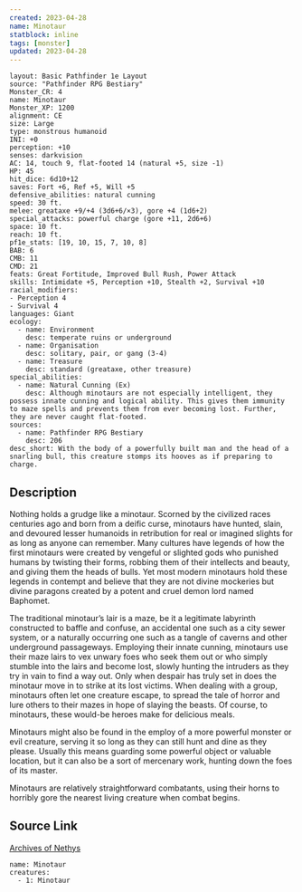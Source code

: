 ```yaml
---
created: 2023-04-28
name: Minotaur
statblock: inline
tags: [monster]
updated: 2023-04-28
---
```

```statblock
layout: Basic Pathfinder 1e Layout
source: "Pathfinder RPG Bestiary"
Monster_CR: 4
name: Minotaur
Monster_XP: 1200
alignment: CE
size: Large
type: monstrous humanoid
INI: +0
perception: +10
senses: darkvision
AC: 14, touch 9, flat-footed 14 (natural +5, size -1)
HP: 45
hit_dice: 6d10+12
saves: Fort +6, Ref +5, Will +5
defensive_abilities: natural cunning
speed: 30 ft.
melee: greataxe +9/+4 (3d6+6/×3), gore +4 (1d6+2)
special_attacks: powerful charge (gore +11, 2d6+6)
space: 10 ft.
reach: 10 ft.
pf1e_stats: [19, 10, 15, 7, 10, 8]
BAB: 6
CMB: 11
CMD: 21
feats: Great Fortitude, Improved Bull Rush, Power Attack
skills: Intimidate +5, Perception +10, Stealth +2, Survival +10
racial_modifiers:
- Perception 4
- Survival 4
languages: Giant
ecology:
  - name: Environment
    desc: temperate ruins or underground
  - name: Organisation
    desc: solitary, pair, or gang (3-4)
  - name: Treasure
    desc: standard (greataxe, other treasure)
special_abilities:
  - name: Natural Cunning (Ex)
    desc: Although minotaurs are not especially intelligent, they possess innate cunning and logical ability. This gives them immunity to maze spells and prevents them from ever becoming lost. Further, they are never caught flat-footed.
sources:
  - name: Pathfinder RPG Bestiary
    desc: 206
desc_short: With the body of a powerfully built man and the head of a snarling bull, this creature stomps its hooves as if preparing to charge.
```
## Description
Nothing holds a grudge like a minotaur. Scorned by the civilized races centuries ago and born from a deific curse, minotaurs have hunted, slain, and devoured lesser humanoids in retribution for real or imagined slights for as long as anyone can remember. Many cultures have legends of how the first minotaurs were created by vengeful or slighted gods who punished humans by twisting their forms, robbing them of their intellects and beauty, and giving them the heads of bulls. Yet most modern minotaurs hold these legends in contempt and believe that they are not divine mockeries but divine paragons created by a potent and cruel demon lord named Baphomet.

The traditional minotaur’s lair is a maze, be it a legitimate labyrinth constructed to baffle and confuse, an accidental one such as a city sewer system, or a naturally occurring one such as a tangle of caverns and other underground passageways. Employing their innate cunning, minotaurs use their maze lairs to vex unwary foes who seek them out or who simply stumble into the lairs and become lost, slowly hunting the intruders as they try in vain to find a way out. Only when despair has truly set in does the minotaur move in to strike at its lost victims. When dealing with a group, minotaurs often let one creature escape, to spread the tale of horror and lure others to their mazes in hope of slaying the beasts. Of course, to minotaurs, these would-be heroes make for delicious meals.

Minotaurs might also be found in the employ of a more powerful monster or evil creature, serving it so long as they can still hunt and dine as they please. Usually this means guarding some powerful object or valuable location, but it can also be a sort of mercenary work, hunting down the foes of its master.

Minotaurs are relatively straightforward combatants, using their horns to horribly gore the nearest living creature when combat begins.
## Source Link
[Archives of Nethys](https://aonprd.com/MonsterDisplay.aspx?ItemName=Minotaur)
```encounter-table
name: Minotaur
creatures:
  - 1: Minotaur
```
